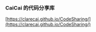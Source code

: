### CaiCai 的代码分享库

[https://clarecai.github.io/CodeSharing/](https://clarecai.github.io/CodeSharing/)
